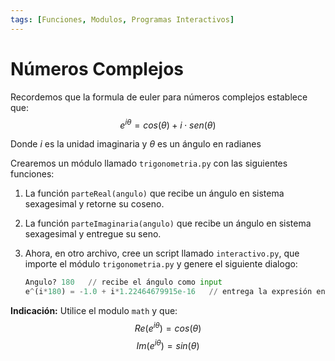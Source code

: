 ```yaml
---
tags: [Funciones, Modulos, Programas Interactivos]
---
```


# Números Complejos

Recordemos que la formula de euler para números complejos establece que:
$$ e^{i\theta} = cos(\theta) + i \cdot sen(\theta) $$

Donde $i$ es la unidad imaginaria y $\theta$ es un ángulo en radianes

Crearemos un módulo llamado `trigonometria.py` con las siguientes funciones:

1. La función `parteReal(angulo)` que recibe un ángulo en sistema sexagesimal
y retorne su coseno.

2. La función `parteImaginaria(angulo)` que recibe un ángulo en sistema sexagesimal y entregue su seno.

3. Ahora, en otro archivo, cree un script llamado `interactivo.py`, que importe el módulo `trigonometria.py` y genere el siguiente dialogo:

    ```python
    Angulo? 180   // recibe el ángulo como input
    e^(i*180) = -1.0 + i*1.22464679915e-16   // entrega la expresión en forma compleja
    ```

**Indicación:** 
Utilice el modulo `math` y que:
$$ Re(e^{i\theta}) = cos(\theta) $$
$$ Im(e^{i\theta}) = sin(\theta) $$







